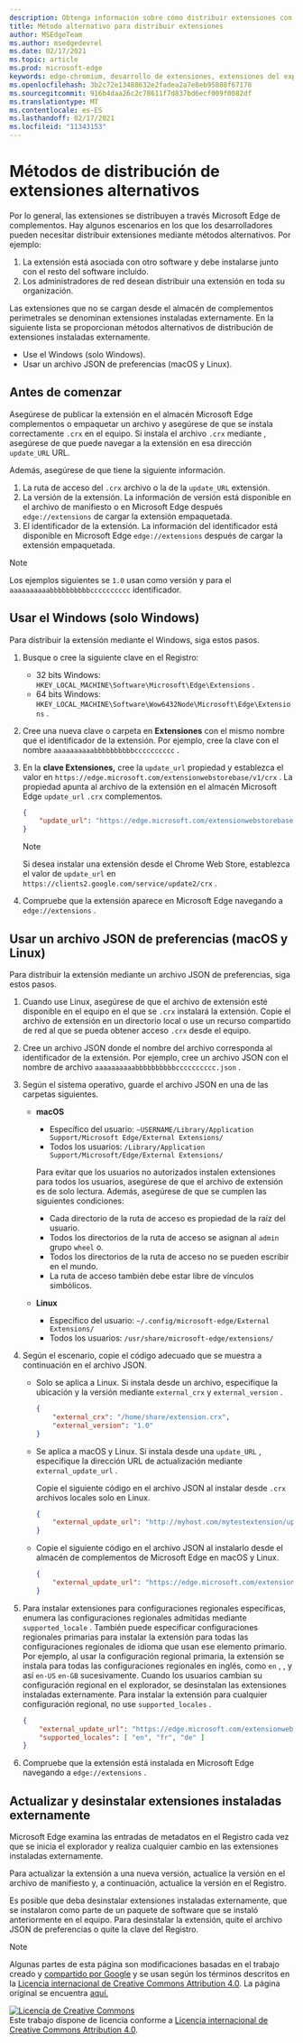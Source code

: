 ```yaml
---
description: Obtenga información sobre cómo distribuir extensiones con métodos alternativos que no usan almacenes comprobados
title: Método alternativo para distribuir extensiones
author: MSEdgeTeam
ms.author: msedgedevrel
ms.date: 02/17/2021
ms.topic: article
ms.prod: microsoft-edge
keywords: edge-chromium, desarrollo de extensiones, extensiones del explorador, complementos, centro de partners, desarrollador
ms.openlocfilehash: 3b2c72e13488632e2fadea2a7e8eb95888f67170
ms.sourcegitcommit: 916b4daa26c2c78611f7d837bd6ecf009f0082df
ms.translationtype: MT
ms.contentlocale: es-ES
ms.lasthandoff: 02/17/2021
ms.locfileid: "11343153"
---
```

# Métodos de distribución de extensiones alternativos  

Por lo general, las extensiones se distribuyen a través Microsoft Edge de complementos. Hay algunos escenarios en los que los desarrolladores pueden necesitar distribuir extensiones mediante métodos alternativos. Por ejemplo:

1.  La extensión está asociada con otro software y debe instalarse junto con el resto del software incluido.   
1.  Los administradores de red desean distribuir una extensión en toda su organización.   

Las extensiones que no se cargan desde el almacén de complementos perimetrales se denominan extensiones instaladas externamente. En la siguiente lista se proporcionan métodos alternativos de distribución de extensiones instaladas externamente. 

*   Use el Windows (solo Windows).  
*   Usar un archivo JSON de preferencias (macOS y Linux).  
    
## Antes de comenzar  

Asegúrese de publicar la extensión en el almacén Microsoft Edge complementos o empaquetar un archivo y asegúrese de que se instala correctamente `.crx` en el equipo.  Si instala el archivo `.crx` mediante , asegúrese de que puede navegar a la extensión en esa dirección `update_URL` URL.  

Además, asegúrese de que tiene la siguiente información.    

1.  La ruta de acceso del `.crx` archivo o la de la `update_URL` extensión.
1.  La versión de la extensión.  La información de versión está disponible en el archivo de manifiesto o en Microsoft Edge después `edge://extensions` de cargar la extensión empaquetada.   
1.  El identificador de la extensión.  La información del identificador está disponible en Microsoft Edge `edge://extensions` después de cargar la extensión empaquetada.  

> [!NOTE] 
> Los ejemplos siguientes se `1.0` usan como versión y para el `aaaaaaaaaabbbbbbbbbbcccccccccc` identificador.  

## Usar el Windows (solo Windows)  

Para distribuir la extensión mediante el Windows, siga estos pasos.

1.  Busque o cree la siguiente clave en el Registro:  
    *   32 bits Windows: `HKEY_LOCAL_MACHINE\Software\Microsoft\Edge\Extensions` .  
    *   64 bits Windows: `HKEY_LOCAL_MACHINE\Software\Wow6432Node\Microsoft\Edge\Extensions` .  
1.  Cree una nueva clave o carpeta en **Extensiones** con el mismo nombre que el identificador de la extensión. Por ejemplo, cree la clave con el nombre `aaaaaaaaaabbbbbbbbbbcccccccccc` .  
1.  En la **clave Extensiones,** cree la `update_url` propiedad y establezca el valor en `https://edge.microsoft.com/extensionwebstorebase/v1/crx` .  La propiedad apunta al archivo de la extensión en el almacén Microsoft Edge `update_url` `.crx` complementos.  

    ```json
    {
        "update_url": "https://edge.microsoft.com/extensionwebstorebase/v1/crx"
    }
    ```  
    
    > [!NOTE]
    > Si desea instalar una extensión desde el Chrome Web Store, establezca el valor de `update_url` en `https://clients2.google.com/service/update2/crx` .  
  
1.  Compruebe que la extensión aparece en Microsoft Edge navegando a `edge://extensions` .  

## Usar un archivo JSON de preferencias (macOS y Linux)  

Para distribuir la extensión mediante un archivo JSON de preferencias, siga estos pasos.

1.  Cuando use Linux, asegúrese de que el archivo de extensión esté disponible en el equipo en el que se `.crx` instalará la extensión. Copie el archivo de extensión en un directorio local o use un recurso compartido de red al que se pueda obtener acceso `.crx` desde el equipo. 
1.  Cree un archivo JSON donde el nombre del archivo corresponda al identificador de la extensión. Por ejemplo, cree un archivo JSON con el nombre de archivo `aaaaaaaaaabbbbbbbbbbcccccccccc.json` .  
1.  Según el sistema operativo, guarde el archivo JSON en una de las carpetas siguientes.   
    *   **macOS**  
        *   Específico del usuario: `~USERNAME/Library/Application Support/Microsoft Edge/External Extensions/`  
        *   Todos los usuarios: `/Library/Application Support/Microsoft/Edge/External Extensions/`  
        
        Para evitar que los usuarios no autorizados instalen extensiones para todos los usuarios, asegúrese de que el archivo de extensión es de solo lectura. Además, asegúrese de que se cumplen las siguientes condiciones:
        
        *   Cada directorio de la ruta de acceso es propiedad de la raíz del usuario.  
        *   Todos los directorios de la ruta de acceso se asignan al `admin` grupo `wheel` o.  
        *   Todos los directorios de la ruta de acceso no se pueden escribir en el mundo.  
        *   La ruta de acceso también debe estar libre de vínculos simbólicos.  
        
    *   **Linux**  
        *   Específico del usuario: `~/.config/microsoft-edge/External Extensions/`  
        *   Todos los usuarios: `/usr/share/microsoft-edge/extensions/`  
1.  Según el escenario, copie el código adecuado que se muestra a continuación en el archivo JSON. 
    *   Solo se aplica a Linux. Si instala desde un archivo, especifique la ubicación y la versión mediante `external_crx` y `external_version` .  
            
        ```json
        {
            "external_crx": "/home/share/extension.crx",
            "external_version": "1.0"
        }
        ```  

    *   Se aplica a macOS y Linux. Si instala desde una `update_URL` , especifique la dirección URL de actualización mediante `external_update_url` . 
        
        Copie el siguiente código en el archivo JSON al instalar desde `.crx` archivos locales solo en Linux.  
    
        ```json
        {
            "external_update_url": "http://myhost.com/mytestextension/updates.xml"
        }
        ```  
 
    *  Copie el siguiente código en el archivo JSON al instalarlo desde el almacén de complementos de Microsoft Edge en macOS y Linux.
    
        ```json
        {
            "external_update_url": "https://edge.microsoft.com/extensionwebstorebase/v1/crx"
        }
        ```  
    
1.  Para instalar extensiones para configuraciones regionales específicas, enumera las configuraciones regionales admitidas mediante `supported_locale` .  También puede especificar configuraciones regionales primarias para instalar la extensión para todas las configuraciones regionales de idioma que usan ese elemento primario. Por ejemplo, al usar la configuración regional primaria, la extensión se instala para todas las configuraciones regionales en inglés, como `en` , , y así `en-US` `en-GB` sucesivamente.  Cuando los usuarios cambian su configuración regional en el explorador, se desinstalan las extensiones instaladas externamente.  Para instalar la extensión para cualquier configuración regional, no use `supported_locales` .  

    ```json
    {
        "external_update_url": "https://edge.microsoft.com/extensionwebstorebase/v1/crx",
        "supported_locales": [ "en", "fr", "de" ]
    }
    ```  

1.  Compruebe que la extensión está instalada en Microsoft Edge navegando a `edge://extensions` .  

## Actualizar y desinstalar extensiones instaladas externamente

Microsoft Edge examina las entradas de metadatos en el Registro cada vez que se inicia el explorador y realiza cualquier cambio en las extensiones instaladas externamente.  

Para actualizar la extensión a una nueva versión, actualice la versión en el archivo de manifiesto y, a continuación, actualice la versión en el Registro.  

Es posible que deba desinstalar extensiones instaladas externamente, que se instalaron como parte de un paquete de software que se instaló anteriormente en el equipo.  Para desinstalar la extensión, quite el archivo JSON de preferencias o quite la clave del Registro.   

<!-- links -->  

> [!NOTE]
> Algunas partes de esta página son modificaciones basadas en el trabajo creado y [compartido por Google][GoogleSitePolicies] y se usan según los términos descritos en la [Licencia internacional de Creative Commons Attribution 4.0][CCA4IL].  La página original se encuentra [aquí.](https://developer.chrome.com/apps/external_extensions)  

[![Licencia de Creative Commons][CCby4Image]][CCA4IL]  
Este trabajo dispone de licencia conforme a [Licencia internacional de Creative Commons Attribution 4.0][CCA4IL].  

[CCA4IL]: https://creativecommons.org/licenses/by/4.0  
[CCby4Image]: https://i.creativecommons.org/l/by/4.0/88x31.png  
[GoogleSitePolicies]: https://developers.google.com/terms/site-policies  

